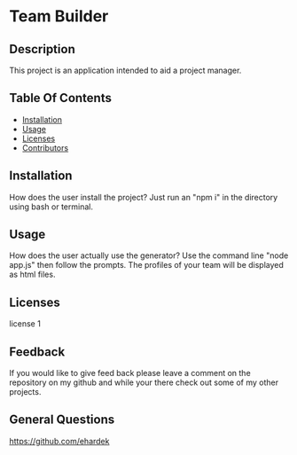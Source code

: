   # Team Builder

  ## Description
  This project is an application intended to aid a project manager.
    
  ## Table Of Contents
  * [Installation](#installation)
  * [Usage](#usage)
  * [Licenses](#licenses)
  * [Contributors](#contributors)

  ## Installation 
  How does the user install the project?
  Just run an "npm i"  in the directory using bash or terminal.
  ## Usage 
  How does the user actually use the generator?
  Use the command line "node app.js" then follow the prompts. The profiles of your team will be displayed as html files.
  ## Licenses
  license 1
  ## Feedback
  If you would like to give feed back please leave a comment on the repository on my github and while your there check out some of my other projects. 
  ## General Questions
  https://github.com/ehardek   
